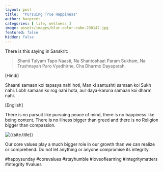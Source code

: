 ```yaml
---
layout: post
title:  "Pursuing True Happiness"
author: harpreet
categories: [ life, wellness ]
image: assets/images/blur-color-cube-208147.jpg
featured: false
hidden: false
---
```


There is this saying in Sanskrit:
>Shanti Tulyam Tapo Naasti, Na Shantoshaat Param Sukham,
Na Trushnayah Paro Vyadhirne, Cha Dharmo Dayaparah.

[Hindi]

Shaanti samaan koi tapasya nahi hoti, Man ki santushti samaan koi Sukh nahi.
Lobh samaan ko rog nahi hota, aur daya-karuna samaan koi dharm nahi.

[English]

There is no pursuit like pursuing peace of mind, there is no happiness like being content.
There is no illness bigger than greed and there is no Religion bigger than compassion.


<p class="mb-5"><img class="shadow-lg" src="{{site.baseurl}}/assets/images/cheerful-close-up-coffee-208165.jpg" alt="{{site.title}}" /></p>

Our core values play a much bigger role in our growth than we can realize or comprehend. Do not let anything or anyone compromise its integrity.   

#happysunday #corevalues #stayhumble #loveoflearning #integritymatters #integrity #values
